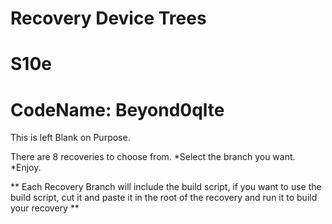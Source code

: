 # Recovery Device Trees
# S10e
# CodeName: Beyond0qlte

This is left Blank on Purpose.  

There are 8 recoveries to choose from.
*Select the branch you want.
*Enjoy.

** Each Recovery Branch will include the build script, if you want to use the build script, cut it and paste it in the root of the recovery and run it to build your recovery **
